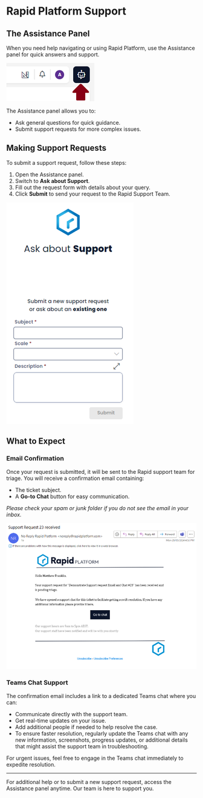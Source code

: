# Rapid Platform Support

## The Assistance Panel

When you need help navigating or using Rapid Platform, use the Assistance panel for quick answers and support.

![Assistance Panel at the top right of Explorer](<Assistance Panel.png>)

The Assistance panel allows you to:
- Ask general questions for quick guidance.
- Submit support requests for more complex issues.

## Making Support Requests

To submit a support request, follow these steps:
1. Open the Assistance panel.
2. Switch to **Ask about Support**.
3. Fill out the request form with details about your query.
4. Click **Submit** to send your request to the Rapid Support Team.

![Example support request form](<Support Request Panel.png>)

## What to Expect

### Email Confirmation
Once your request is submitted, it will be sent to the Rapid support team for triage. You will receive a confirmation email containing:
- The ticket subject.
- A **Go-to Chat** button for easy communication.

*Please check your spam or junk folder if you do not see the email in your inbox.*

![Example email showing ticket subject and go-to chat button](<Example Email.png>)

### Teams Chat Support
The confirmation email includes a link to a dedicated Teams chat where you can:
- Communicate directly with the support team.
- Get real-time updates on your issue.
- Add additional people if needed to help resolve the case.
- To ensure faster resolution, regularly update the Teams chat with any new information, screenshots, progress updates, or additional details that might assist the support team in troubleshooting.

For urgent issues, feel free to engage in the Teams chat immediately to expedite resolution.

---

For additional help or to submit a new support request, access the Assistance panel anytime. Our team is here to support you.